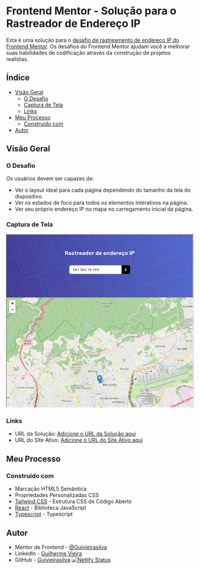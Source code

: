 # Frontend Mentor - Solução para o Rastreador de Endereço IP

Esta é uma solução para o [desafio de rastreamento de endereço IP do Frontend Mentor](https://www.frontendmentor.io/challenges/ip-address-tracker-I8-0yYAH0). Os desafios do Frontend Mentor ajudam você a melhorar suas habilidades de codificação através da construção de projetos realistas.

## Índice

- [Visão Geral](#visão-geral)
  - [O Desafio](#o-desafio)
  - [Captura de Tela](#captura-de-tela)
  - [Links](#links)
- [Meu Processo](#meu-processo)
  - [Construído com](#construído-com)
- [Autor](#autor)

## Visão Geral

### O Desafio

Os usuários devem ser capazes de:

- Ver o layout ideal para cada página dependendo do tamanho da tela do dispositivo.
- Ver os estados de foco para todos os elementos interativos na página.
- Ver seu próprio endereço IP no mapa no carregamento inicial da página.

### Captura de Tela

![preview de como ficou o projeto](./public/captura.jpg)


### Links

- URL da Solução: [Adicione o URL da Solução aqui](https://your-solution-url.com)
- URL do Site Ativo: [Adicione o URL do Site Ativo aqui](https://your-live-site-url.com)

## Meu Processo

### Construído com

- Marcação HTML5 Semântica
- Propriedades Personalizadas CSS
- [Tailwind CSS](https://tailwindcss.com/) - Estrutura CSS de Código Aberto
- [React](https://reactjs.org/) - Biblioteca JavaScript
- [Typescript](https://www.typescriptlang.org/) - Typescript

## Autor

- Mentor de Frontend - [@Guivieirasilva](https://www.frontendmentor.io/profile/Guivieirasilva)
- LinkedIn - [Guilherme Vieira](https://www.linkedin.com/in/guilherme-vieira-silva/)
- GitHub - [Guivieirasilva](https://github.com/Guivieirasilva)
[![Netlify Status](https://api.netlify.com/api/v1/badges/7c078a5f-6292-4624-b8be-d44ad58f40d1/deploy-status)](https://app.netlify.com/sites/precious-frangollo-20f629/deploys)
